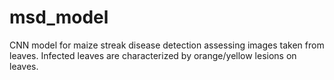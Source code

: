 # msd_model
CNN model for maize streak disease detection assessing images taken from leaves. Infected leaves are characterized by orange/yellow lesions on leaves.
